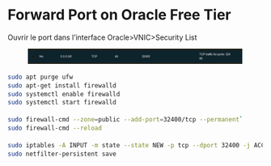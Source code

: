 # Forward Port on Oracle Free Tier

Ouvrir le port dans l’interface Oracle>VNIC>Security List

<figure><img src="../.gitbook/assets/Untitled.png" alt=""><figcaption></figcaption></figure>

```bash
sudo apt purge ufw
sudo apt-get install firewalld
sudo systemctl enable firewalld
sudo systemctl start firewalld

sudo firewall-cmd --zone=public --add-port=32400/tcp --permanent`
sudo firewall-cmd --reload

sudo iptables -A INPUT -m state --state NEW -p tcp --dport 32400 -j ACCEPT
sudo netfilter-persistent save
```
